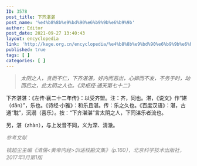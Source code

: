 ```yaml
---
ID: 3578
post_title: 下齐湛湛
post_name: '%e4%b8%8b%e9%bd%90%e6%b9%9b%e6%b9%9b'
author: Editor
post_date: 2021-09-27 13:40:43
layout: encyclopedia
link: 'http://kege.org.cn/encyclopedia/%e4%b8%8b%e9%bd%90%e6%b9%9b%e6%b9%9b'
published: true
tags: [ ]
categories: [ ]
---
```

<blockquote><em>太阴之人，贪而不仁，下齐湛湛，好内而恶出，心抑而不发，不务于时，动而后之，此太阴之人也。《灵枢经·通天第七十二》</em></blockquote>
下齐湛湛：《左传·襄二十二年传》：以受齐盟。注：齐，同也。湛，《说文》作“媅（dān）”，乐也。《诗经·小雅》：和乐且湛。传：乐之久也。《百度汉语》：湛，古通“耽”，沉溺（喜乐）。按：“下齐湛湛”言太阴之人，下同湛乐者流也。

另，湛（zhàn），与上发音不同，义为深、清澈。

<span style="color: #808080;"><em>参考文献</em></span>

<span style="color: #808080;"><em>钱超尘主编《清儒&lt;黄帝内经&gt;训诂校勘文集》（p.160），北京科学技术出版社，2017年1月第1版</em></span>